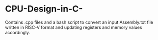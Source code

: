 # CPU-Design-in-C-
Contains .cpp files and a bash script to convert an input Assembly.txt file written in RISC-V format and updating registers and memory values accordingly.
